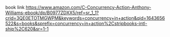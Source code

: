 book link
https://www.amazon.com/C-Concurrency-Action-Anthony-Williams-ebook/dp/B0977ZDXX5/ref=sr_1_1?crid=3QE0ETOTMGWPM&keywords=concurrency+in+action&qid=1643656522&s=books&sprefix=concurrency+in+action%2Cstripbooks-intl-ship%2C620&sr=1-1
